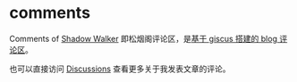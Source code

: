 # comments

Comments of [Shadow Walker](https://edony.ink/) 即松烟阁评论区，是[基于 giscus 搭建的 blog 评论区](https://giscus.app/)。

也可以直接访问 [Discussions](https://github.com/edony-shadow-walker/comments/discussions) 查看更多关于我发表文章的评论。
